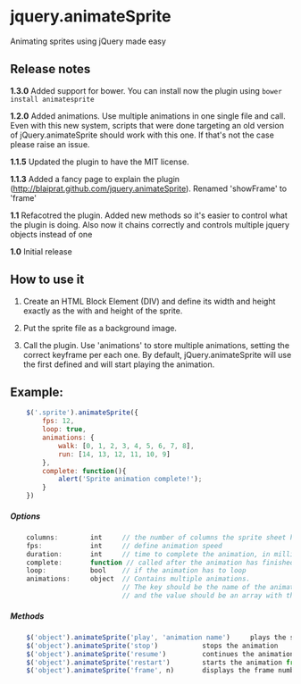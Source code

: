 jquery.animateSprite
====================

Animating sprites using jQuery made easy

Release notes
-------------

**1.3.0** Added support for bower. You can install now the plugin using `bower install animatesprite`

**1.2.0** Added animations. Use multiple animations in one single file and call. Even with this new system, scripts that were done targeting an old version of jQuery.animateSprite should work with this one. If that's not the case please raise an issue.

**1.1.5** Updated the plugin to have the MIT license.

**1.1.3** Added a fancy page to explain the plugin (http://blaiprat.github.com/jquery.animateSprite). Renamed 'showFrame' to 'frame'

**1.1** Refacotred the plugin. Added new methods so it's easier to control what the plugin is doing. Also now it chains correctly and controls multiple jquery objects instead of one

**1.0** Initial release

How to use it
-------------

1. Create an HTML Block Element (DIV) and define its width and height exactly as the with and height of the sprite.

2. Put the sprite file as a background image.

3. Call the plugin. Use 'animations' to store multiple animations, setting the correct keyframe per each one. By default, jQuery.animateSprite will use the first defined and will start playing the animation.

Example:
--------

```javascript
    $('.sprite').animateSprite({
        fps: 12,
        loop: true,
        animations: {
            walk: [0, 1, 2, 3, 4, 5, 6, 7, 8],
            run: [14, 13, 12, 11, 10, 9]
        },
        complete: function(){
            alert('Sprite animation complete!');
        }
    })
```

##### Options
```javascript
    columns:        int     // the number of columns the sprite sheet has, default 10
    fps:            int     // define animation speed
    duration:       int     // time to complete the animation, in milliseconds (overrides fps)
    complete:       function // called after the animation has finished (not called if loop is set to true)
    loop:           bool    // if the animation has to loop
    animations:     object  // Contains multiple animations.
                            // The key should be the name of the animation,
                            // and the value should be an array with the frames.
```

##### Methods
```javascript
    $('object').animateSprite('play', 'animation name')     plays the specified animation
    $('object').animateSprite('stop')           stops the animation
    $('object').animateSprite('resume')         continues the animation from the point where it was stopped
    $('object').animateSprite('restart')        starts the animation from the beginning
    $('object').animateSprite('frame', n)       displays the frame number 'n'

```
